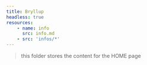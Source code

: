 ```yaml
---
title: Bryllup 
headless: true
resources:
    - name: info 
      src: info.md
    - src: 'infos/*'
---
```


> this folder stores the content for the HOME page
